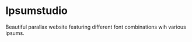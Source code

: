 # Ipsumstudio

Beautiful parallax website featuring different font combinations wih various ipsums.
